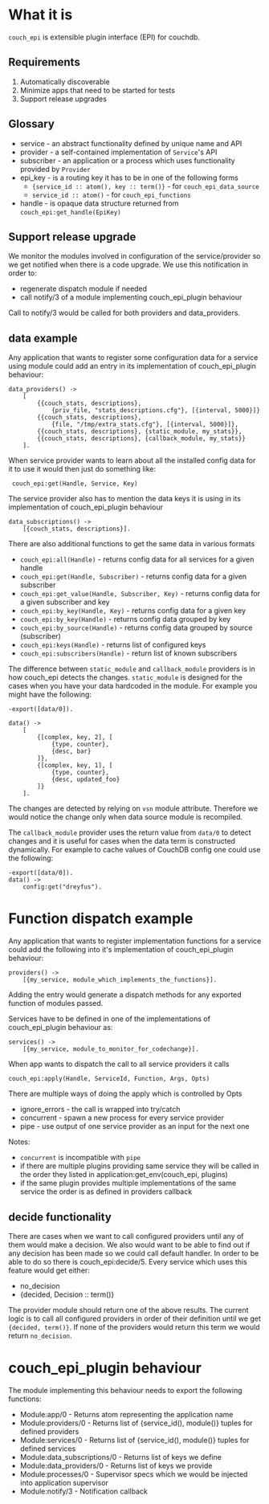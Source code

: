 # What it is

`couch_epi` is extensible plugin interface (EPI) for couchdb.

## Requirements

  1. Automatically discoverable
  2. Minimize apps that need to be started for tests
  3. Support release upgrades

## Glossary

  * service - an abstract functionality defined by unique name and API
  * provider - a self-contained implementation of `Service`'s API
  * subscriber - an application or a process which uses functionality provided by `Provider`
  * epi_key - is a routing key it has to be in one of the following forms
    - `{service_id :: atom(), key :: term()}` - for `couch_epi_data_source`
    - `service_id :: atom()` - for `couch_epi_functions`
  * handle - is opaque data structure returned from `couch_epi:get_handle(EpiKey)`

## Support release upgrade

We monitor the modules involved in configuration of the service/provider so we
get notified when there is a code upgrade. We use this notification in order to:

  - regenerate dispatch module if needed
  - call notify/3 of a module implementing couch_epi_plugin behaviour

Call to notify/3 would be called for both providers and data_providers.

## data example

Any application that wants to register some configuration data for a service using module
could add an entry in its implementation of couch_epi_plugin behaviour:

    data_providers() ->
        [
            {{couch_stats, descriptions},
                {priv_file, "stats_descriptions.cfg"}, [{interval, 5000}]}
            {{couch_stats, descriptions},
                {file, "/tmp/extra_stats.cfg"}, [{interval, 5000}]},
            {{couch_stats, descriptions}, {static_module, my_stats}},
            {{couch_stats, descriptions}, {callback_module, my_stats}}
        ].

When service provider wants to learn about all the installed config data for it to use
it would then just do something like:


     couch_epi:get(Handle, Service, Key)

The service provider also has to mention the data keys it is using in its
implementation of couch_epi_plugin behaviour

    data_subscriptions() ->
        [{couch_stats, descriptions}].

There are also additional functions to get the same data in various formats

- `couch_epi:all(Handle)` - returns config data for all services for a given handle
- `couch_epi:get(Handle, Subscriber)` - returns config data for a given subscriber
- `couch_epi:get_value(Handle, Subscriber, Key)` - returns config data for a given subscriber and key
- `couch_epi:by_key(Handle, Key)` - returns config data for a given key
- `couch_epi:by_key(Handle)` - returns config data grouped by key
- `couch_epi:by_source(Handle)` - returns config data grouped by source (subscriber)
- `couch_epi:keys(Handle)` - returns list of configured keys
- `couch_epi:subscribers(Handle)` - return list of known subscribers

The difference between `static_module` and `callback_module` providers is in how
couch_epi detects the changes. `static_module` is designed for the cases when you
have your data hardcoded in the module. For example you might have the following:

```
-export([data/0]).

data() ->
    [
        {[complex, key, 2], [
            {type, counter},
            {desc, bar}
        ]},
        {[complex, key, 1], [
            {type, counter},
            {desc, updated_foo}
        ]}
    ].
```

The changes are detected by relying on `vsn` module attribute. Therefore we
would notice the change only when data source module is recompiled.

The `callback_module` provider uses the return value from `data/0` to detect
changes and it is useful for cases when the data term is constructed dynamically.
For example to cache values of CouchDB config one could use the following:

```
-export([data/0]).
data() ->
    config:get("dreyfus").
```

# Function dispatch example

Any application that wants to register implementation functions for a service
could add the following into it's implementation of couch_epi_plugin behaviour:

    providers() ->
        [{my_service, module_which_implements_the_functions}].

Adding the entry would generate a dispatch methods for any exported function
of modules passed.

Services have to be defined in one of the implementations of couch_epi_plugin
behaviour as:

    services() ->
        [{my_service, module_to_monitor_for_codechange}].

When app wants to dispatch the call to all service providers it calls

    couch_epi:apply(Handle, ServiceId, Function, Args, Opts)

There are multiple ways of doing the apply which is controlled by Opts

  - ignore_errors - the call is wrapped into try/catch
  - concurrent - spawn a new process for every service provider
  - pipe - use output of one service provider as an input for the next one

Notes:

  - `concurrent` is incompatible with `pipe`
  - if there are multiple plugins providing same service they will be called in the order
    they listed in application:get_env(couch_epi, plugins)
  - if the same plugin provides multiple implementations of the same service
    the order is as defined in providers callback

## decide functionality

There are cases when we want to call configured providers until any of them
would make a decision. We also would want to be able to find out if any
decision has been made so we could call default handler. In order to be able
to do so there is couch_epi:decide/5. Every service which uses this feature
would get either:

  - no_decision
  - {decided, Decision :: term()}

The provider module should return one of the above results. The current logic is
to call all configured providers in order of their definition until we get
`{decided, term()}`. If none of the providers would return this term we would
return `no_decision`.

# couch_epi_plugin behaviour

The module implementing this behaviour needs to export the following functions:

  - Module:app/0 - Returns atom representing the application name
  - Module:providers/0 - Returns list of {service_id(), module()} tuples
    for defined providers
  - Module:services/0 - Returns list of {service_id(), module()} tuples
    for defined services
  - Module:data_subscriptions/0 - Returns list of keys we define
  - Module:data_providers/0 - Returns list of keys we provide
  - Module:processes/0 - Supervisor specs which we would be injected into
    application supervisor
  - Module:notify/3 - Notification callback
